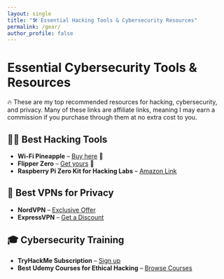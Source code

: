 ```yaml
---
layout: single
title: "🛠 Essential Hacking Tools & Cybersecurity Resources"
permalink: /gear/
author_profile: false
---
```


# Essential Cybersecurity Tools & Resources
🔥 These are my top recommended resources for hacking, cybersecurity, and privacy. Many of these links are affiliate links, meaning I may earn a commission if you purchase through them at no extra cost to you.

## 🏴‍☠️ Best Hacking Tools
- **Wi-Fi Pineapple** – [Buy here](https://shop.hak5.org/pages/affiliates) 🔗
- **Flipper Zero** – [Get yours](https://flipperzero.one/) 🔗
- **Raspberry Pi Zero Kit for Hacking Labs** – [Amazon Link](https://amzn.to/43AvTXl)

## 🔐 Best VPNs for Privacy
- **NordVPN** – [Exclusive Offer](https://nordvpn.com/affiliate/)
- **ExpressVPN** – [Get a Discount](https://www.expressvpn.com/affiliate)

## 🎓 Cybersecurity Training
- **TryHackMe Subscription** – [Sign up](https://tryhackme.com/affiliate)
- **Best Udemy Courses for Ethical Hacking** – [Browse Courses](https://www.udemy.com/affiliate/)
